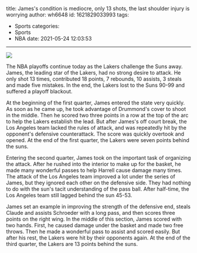 title: James's condition is mediocre, only 13 shots, the last shoulder injury is worrying
author: wh6648
id: 1621829033993
tags: 
- Sports
categories: 
- Sports
- NBA
date: 2021-05-24 12:03:53
---
![](https://p3.itc.cn/q_70/images01/20210524/5ede0ded15a748f8ae4d6d2d6d8954d3.jpeg)


The NBA playoffs continue today as the Lakers challenge the Suns away. James, the leading star of the Lakers, had no strong desire to attack. He only shot 13 times, contributed 18 points, 7 rebounds, 10 assists, 3 steals and made five mistakes. In the end, the Lakers lost to the Suns 90-99 and suffered a playoff blackout.

At the beginning of the first quarter, James entered the state very quickly. As soon as he came up, he took advantage of Drummond's cover to shoot in the middle. Then he scored two three points in a row at the top of the arc to help the Lakers establish the lead. But after James's off court break, the Los Angeles team lacked the rules of attack, and was repeatedly hit by the opponent's defensive counterattack. The score was quickly overtook and opened. At the end of the first quarter, the Lakers were seven points behind the suns.

Entering the second quarter, James took on the important task of organizing the attack. After he rushed into the interior to make up for the basket, he made many wonderful passes to help Harrell cause damage many times. The attack of the Los Angeles team improved a lot under the series of James, but they ignored each other on the defensive side. They had nothing to do with the sun's tacit understanding of the pass ball. After half-time, the Los Angeles team still lagged behind the sun 45-53.

James set an example in improving the strength of the defensive end, steals Claude and assists Schroeder with a long pass, and then scores three points on the right wing. In the middle of this section, James scored with two hands. First, he caused damage under the basket and made two free throws. Then he made a wonderful pass to assist and scored easily. But after his rest, the Lakers were hit by their opponents again. At the end of the third quarter, the Lakers are 13 points behind the suns.


